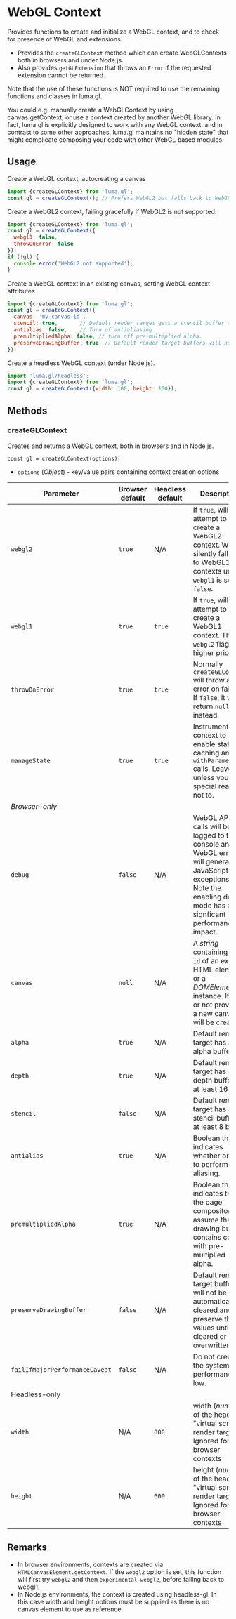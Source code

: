 # WebGL Context

Provides functions to create and initialize a WebGL context, and to check for presence of WebGL and extensions.

* Provides the `createGLContext` method which can create WebGLContexts both in browsers and under Node.js.
* Also provides `getGLExtension` that throws an `Error` if the requested extension cannot be returned.

Note that the use of these functions is NOT required to use the remaining functions and classes in luma.gl.

You could e.g. manually create a WebGLContext by using canvas.getContext, or use a context created by another WebGL library.
In fact, luma.gl is explicitly designed to work with any WebGL context, and in contrast to some other approaches, luma.gl maintains no "hidden state" that might complicate composing your code with other WebGL based modules.


## Usage

Create a WebGL context, autocreating a canvas
```js
import {createGLContext} from 'luma.gl';
const gl = createGLContext(); // Prefers WebGL2 but falls back to WebGL1
```

Create a WebGL2 context, failing gracefully if WebGL2 is not supported.
```js
import {createGLContext} from 'luma.gl';
const gl = createGLContext({
  webgl1: false,
  throwOnError: false
});
if (!gl) {
  console.error('WebGL2 not supported');
}
```

Create a WebGL context in an existing canvas, setting WebGL context attributes
```js
import {createGLContext} from 'luma.gl';
const gl = createGLContext({
  canvas: 'my-canvas-id',
  stencil: true,       // Default render target gets a stencil buffer of at least 8 bits.
  antialias: false,    // Turn of antialiasing
  premultipliedAlpha: false, // turn off pre-multiplied alpha.
  preserveDrawingBuffer: true, // Default render target buffers will not be automatically cleared
});
```

Create a headless WebGL context (under Node.js).
```js
import 'luma.gl/headless';
import {createGLContext} from 'luma.gl';
const gl = createGLContext({width: 100, height: 100});
```


## Methods


### createGLContext

Creates and returns a WebGL context, both in browsers and in Node.js.

```
const gl = createGLContext(options);
```

* `options` (*Object*) - key/value pairs containing context creation options

| Parameter               | Browser default | Headless default | Description |
| ---                     | ---     | ---    | ---         |
| `webgl2`                | `true`  | N/A    | If `true`, will attempt to create a WebGL2 context. Will silently fall back to WebGL1 contexts unless `webgl1` is set to `false`. |
| `webgl1`                | `true`  | `true` | If `true`, will attempt to create a WebGL1 context. The `webgl2` flag has higher priority. |
| `throwOnError`          | `true`  | `true` | Normally `createGLContext` will throw an error on failure. If `false`, it will return `null` instead. |
| `manageState`           | `true`  | `true` | Instrument the context to enable state caching and `withParameter` calls. Leave on unless you have special reasons not to. |
| *Browser-only*            |         |        | |
| `debug`                 | `false` | N/A    | WebGL API calls will be logged to the console and WebGL errors will generate JavaScript exceptions. Note the enabling debug mode has a signficant performance impact. |
| `canvas`                | `null`  | N/A    | A *string* containing the `id` of an existing HTML element or a *DOMElement* instance. If `null` or not provided, a new canvas will be created. |
| `alpha`                 | `true`  | N/A      | Default render target has an alpha buffer. |
| `depth`                 | `true`  | N/A      | Default render target has a depth buffer of at least 16 bits. |
| `stencil`               | `false` | N/A      | Default render target has a stencil buffer of at least 8 bits. |
| `antialias`             | `true`  | N/A      | Boolean that indicates whether or not to perform anti-aliasing. |
| `premultipliedAlpha`    | `true`  | N/A      | Boolean that indicates that the page compositor will assume the drawing buffer contains colors with pre-multiplied alpha.
| `preserveDrawingBuffer` | `false` | N/A      | Default render target buffers will not be automatically cleared and will preserve their values until cleared or overwritten |
| `failIfMajorPerformanceCaveat` |`false`| N/A | Do not create if the system performance is low.
| Headless-only           |         |        | |
| `width`                 | N/A     | `800`  | width (*number*) of the headless "virtual screen" render target. Ignored for browser contexts |
| `height`                | N/A     | `600`  | height (*number*) of the headless "virtual screen" render target. Ignored for browser contexts |


## Remarks

* In browser environments, contexts are created via `HTMLCanvasElement.getContext`. If the `webgl2` option is set, this function will first try `webgl2` and then `experimental-webgl2`, before falling back to webgl1.
* In Node.js environments, the context is created using headless-gl. In this case width and height options must be supplied as there is no canvas element to use as reference.
